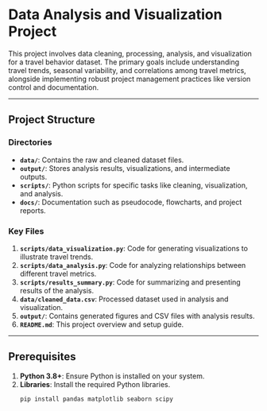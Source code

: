 # Data Analysis and Visualization Project

This project involves data cleaning, processing, analysis, and visualization for a travel behavior dataset. The primary goals include understanding travel trends, seasonal variability, and correlations among travel metrics, alongside implementing robust project management practices like version control and documentation.

---

## **Project Structure**

### **Directories**
- **`data/`**: Contains the raw and cleaned dataset files.
- **`output/`**: Stores analysis results, visualizations, and intermediate outputs.
- **`scripts/`**: Python scripts for specific tasks like cleaning, visualization, and analysis.
- **`docs/`**: Documentation such as pseudocode, flowcharts, and project reports.

### **Key Files**
1. **`scripts/data_visualization.py`**: Code for generating visualizations to illustrate travel trends.
2. **`scripts/data_analysis.py`**: Code for analyzing relationships between different travel metrics.
3. **`scripts/results_summary.py`**: Code for summarizing and presenting results of the analysis.
4. **`data/cleaned_data.csv`**: Processed dataset used in analysis and visualization.
5. **`output/`**: Contains generated figures and CSV files with analysis results.
6. **`README.md`**: This project overview and setup guide.

---

## **Prerequisites**

1. **Python 3.8+**: Ensure Python is installed on your system.
2. **Libraries**: Install the required Python libraries.
   ```bash
   pip install pandas matplotlib seaborn scipy
